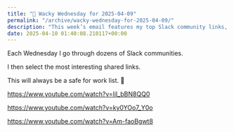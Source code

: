 ```yaml
---
title: "🤪 Wacky Wednesday for 2025-04-09"
permalink: "/archive/wacky-wednesday-for-2025-04-09/"
description: "This week’s email features my top Slack community links, all safe for work!"
date: 2025-04-10 01:40:08.210117+00:00
---
```


Each Wednesday I go through dozens of Slack communities.

I then select the most interesting shared links.

This will always be a safe for work list. 🙈

https://www.youtube.com/watch?v=lil_bBN8QQ0

https://www.youtube.com/watch?v=ky0YOo7_Y0o

https://www.youtube.com/watch?v=Am-faoBgwt8